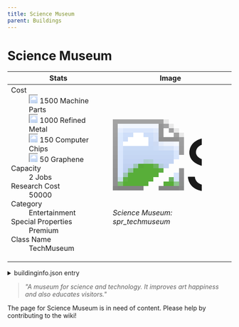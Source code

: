 ```yaml
---
title: Science Museum
parent: Buildings
---
```

# Science Museum

[//]: # (Pre-generated content)
<table><thead><tr><th>Stats</th><th>Image</th></tr></thead><tbody><tr><td><dl><dt>Cost</dt><dd><div class="resource-icon"><img style="object-position: -795px -761px;" src="https://tfe2-wiki.github.io/assets/sprites.png"></div> 1500 Machine Parts<br><div class="resource-icon"><img style="object-position: -795px -775px;" src="https://tfe2-wiki.github.io/assets/sprites.png"></div> 1000 Refined Metal<br><div class="resource-icon"><img style="object-position: -526px -523px;" src="https://tfe2-wiki.github.io/assets/sprites.png"></div> 150 Computer Chips<br><div class="resource-icon"><img style="object-position: -1009px -547px;" src="https://tfe2-wiki.github.io/assets/sprites.png"></div> 50 Graphene</dd><dt>Capacity</dt><dd>2 Jobs</dd><dt>Research Cost</dt><dd>50000</dd><dt>Category</dt><dd>Entertainment</dd><dt>Special Properties</dt><dd>Premium</dd><dt>Class Name</dt><dd>TechMuseum</dd></dl></td><td><style>.building-image {width: 200px;height: 200px;overflow: hidden;position: relative;}.building-image img {image-rendering: pixelated;object-fit: none;transform: scale(10);transform-origin: left top;position: absolute;left: 0;top: 0;}.resource-image {width: 200px;height: 200px;overflow: hidden;position: relative;}.resource-image img {image-rendering: pixelated;object-fit: none;transform: scale(20);transform-origin: left top;position: absolute;left: 0;top: 0;}.building-icon {width: 20px;height: 20px;overflow: hidden;position: relative;display: inline-block;}.building-icon img {image-rendering: pixelated;object-fit: none;transform: scale(1);transform-origin: left top;position: absolute;left: 0;top: 0;}.resource-icon {width: 20px;height: 20px;overflow: hidden;position: relative;display: inline-block;}.resource-icon img {image-rendering: pixelated;object-fit: none;transform: scale(2);transform-origin: left top;position: absolute;left: 0;top: 0;}</style><div class="building-image"><img style="object-position: -646px -1003px;" src="https://tfe2-wiki.github.io/assets/sprites.png" alt="Science Museum Back"><img style="object-position: -841px -705px;" src="https://tfe2-wiki.github.io/assets/sprites.png" alt="Science Museum"></div><i>Science Museum: spr_techmuseum</i></td></tr></tbody></table><details><summary>buildinginfo.json entry</summary>```json{  "className": "TechMuseum",  "food": 0,  "wood": 0,  "stone": 0,  "machineParts": 1500,  "knowledge": 50000,  "refinedMetal": 1000,  "computerChips": 150,  "graphene": 50,  "category": "Entertainment",  "unlockedByDefault": false,  "specialInfo": [    "Premium"  ],  "jobs": 2,  "buttonBack": "spr_techmuseum_buttonback"}```</details><blockquote><i>"A museum for science and technology. It improves art happiness and also educates visitors."</i></blockquote>

The page for Science Museum is in need of content. Please help by contributing to the wiki!
